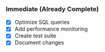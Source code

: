 ### Immediate (Already Complete)

- [x] Optimize SQL queries
- [x] Add performance monitoring
- [x] Create test suite
- [x] Document changes
